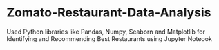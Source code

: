 # Zomato-Restaurant-Data-Analysis
Used Python libraries like Pandas, Numpy, Seaborn and Matplotlib for Identifying and Recommending Best Restaurants using Jupyter Noteook
